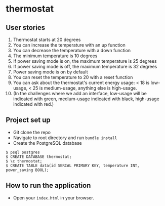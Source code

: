 # thermostat

## User stories ##

1. Thermostat starts at 20 degrees
2. You can increase the temperature with an up function
3. You can decrease the temperature with a down function
4. The minimum temperature is 10 degrees
5. If power saving mode is on, the maximum temperature is 25 degrees
6. If power saving mode is off, the maximum temperature is 32 degrees
7. Power saving mode is on by default
8. You can reset the temperature to 20 with a reset function
9. You can ask about the thermostat's current energy usage: < 18 is low-usage, < 25 is medium-usage, anything else is high-usage.
10. (In the challenges where we add an interface, low-usage will be indicated with green, medium-usage indicated with black, high-usage indicated with red.)


## Project set up ##
- Git clone the repo
- Navigate to root directory and run `bundle install`
- Create the PostgreSQL database

```
$ psql postgres
$ CREATE DATABASE thermostat;
$ \c thermostat;
$ CREATE TABLE data(id SERIAL PRIMARY KEY, temperature INT, power_saving BOOL);
````

## How to run the application ##
- Open your `index.html` in your browser.
